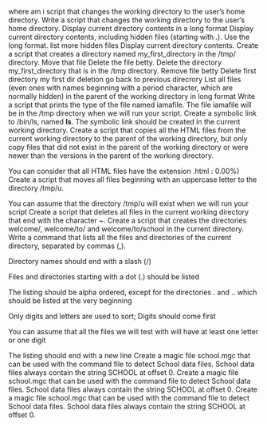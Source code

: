 where am i
script that changes the working directory to the user’s home directory.
Write a script that changes the working directory to the user’s home directory.
Display current directory contents in a long format
Display current directory contents, including hidden files (starting with .). Use the long format.
list more hidden files
Display current directory contents.
Create a script that creates a directory named my_first_directory in the /tmp/ directory.
Move that file
Delete the file betty.
Delete the directory my_first_directory that is in the /tmp directory.
Remove file betty
Delete first directory
my first dir deletion
go back to previous direcrory
List all files (even ones with names beginning with a period character, which are normally hidden) in the parent of the working directory in long format
Write a script that prints the type of the file named iamafile. The file iamafile will be in the /tmp directory when we will run your script.
Create a symbolic link to /bin/ls, named __ls__. The symbolic link should be created in the current working directory.
Create a script that copies all the HTML files from the current working directory to the parent of the working directory, but only copy files that did not exist in the parent of the working directory or were newer than the versions in the parent of the working directory.

You can consider that all HTML files have the extension .html
: 0.00%)
Create a script that moves all files beginning with an uppercase letter to the directory /tmp/u.

You can assume that the directory /tmp/u will exist when we will run your script
Create a script that deletes all files in the current working directory that end with the character ~.
Create a script that creates the directories welcome/, welcome/to/ and welcome/to/school in the current directory.
Write a command that lists all the files and directories of the current directory, separated by commas (,).



Directory names should end with a slash (/)

Files and directories starting with a dot (.) should be listed

The listing should be alpha ordered, except for the directories . and .. which should be listed at the very beginning

Only digits and letters are used to sort; Digits should come first

You can assume that all the files we will test with will have at least one letter or one digit

The listing should end with a new line
Create a magic file school.mgc that can be used with the command file to detect School data files. School data files always contain the string SCHOOL at offset 0.
Create a magic file school.mgc that can be used with the command file to detect School data files. School data files always contain the string SCHOOL at offset 0.
Create a magic file school.mgc that can be used with the command file to detect School data files. School data files always contain the string SCHOOL at offset 0.
